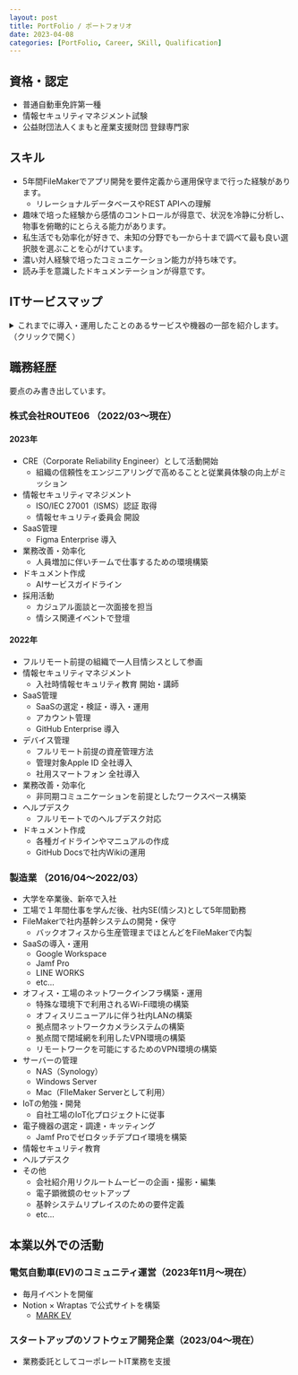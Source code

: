 ```yaml
---
layout: post
title: PortFolio / ポートフォリオ
date: 2023-04-08
categories: [PortFolio, Career, SKill, Qualification]
---
```


## 資格・認定

- 普通自動車免許第一種
- 情報セキュリティマネジメント試験
- 公益財団法人くまもと産業支援財団 登録専門家

## スキル

- 5年間FileMakerでアプリ開発を要件定義から運用保守まで行った経験があります。
  - リレーショナルデータベースやREST APIへの理解
- 趣味で培った経験から感情のコントロールが得意で、状況を冷静に分析し、物事を俯瞰的にとらえる能力があります。
- 私生活でも効率化が好きで、未知の分野でも一から十まで調べて最も良い選択肢を選ぶことを心がけています。
- 濃い対人経験で培ったコミュニケーション能力が持ち味です。
- 読み手を意識したドキュメンテーションが得意です。

## ITサービスマップ

<details>
<summary>これまでに導入・運用したことのあるサービスや機器の一部を紹介します。（クリックで開く）</summary>

Google WorkSpace | 
Microsoft365 | 
GitHub | 
GitHub Copilot | 
Slack | 
Apple Business Manager | 
Jamf Pro | 
Jamf Protect | 
ChatGPT | 
Zoom | 
LINE WORKS | 
1Password | 
Figma | 
Miro | 
Zapier | 
セキュリオ | 
Krisp | 
Spir | 
Notion | 
FileMaker | 
Synology | 
Cisco Meraki | 
YAMAHA | 
FortiGate | 
Window | 
macOS | 
Linux | 
iOS | 
etc...
</details>

## 職務経歴

要点のみ書き出しています。

### 株式会社ROUTE06 （2022/03〜現在）

#### 2023年

- CRE（Corporate Reliability Engineer）として活動開始
  - 組織の信頼性をエンジニアリングで高めることと従業員体験の向上がミッション
- 情報セキュリティマネジメント
  - ISO/IEC 27001（ISMS）認証 取得
  - 情報セキュリティ委員会 開設
- SaaS管理
  - Figma Enterprise 導入
- 業務改善・効率化
  - 人員増加に伴いチームで仕事するための環境構築
- ドキュメント作成
  - AIサービスガイドライン
- 採用活動
  - カジュアル面談と一次面接を担当
  - 情シス関連イベントで登壇

#### 2022年

- フルリモート前提の組織で一人目情シスとして参画
- 情報セキュリティマネジメント
  - 入社時情報セキュリティ教育 開始・講師
- SaaS管理
  - SaaSの選定・検証・導入・運用
  - アカウント管理
  - GitHub Enterprise 導入
- デバイス管理
  - フルリモート前提の資産管理方法
  - 管理対象Apple ID 全社導入
  - 社用スマートフォン 全社導入
- 業務改善・効率化
  - 非同期コミュニケーションを前提としたワークスペース構築
- ヘルプデスク
  - フルリモートでのヘルプデスク対応
- ドキュメント作成
  - 各種ガイドラインやマニュアルの作成
  - GitHub Docsで社内Wikiの運用

### 製造業 （2016/04〜2022/03）

- 大学を卒業後、新卒で入社
- 工場で１年間仕事を学んだ後、社内SE(情シス)として5年間勤務
- FileMakerで社内基幹システムの開発・保守
  - バックオフィスから生産管理までほとんどをFileMakerで内製
- SaaSの導入・運用
  - Google Workspace
  - Jamf Pro
  - LINE WORKS
  - etc...
- オフィス・工場のネットワークインフラ構築・運用
  - 特殊な環境下で利用されるWi-Fi環境の構築
  - オフィスリニューアルに伴う社内LANの構築
  - 拠点間ネットワークカメラシステムの構築
  - 拠点間で閉域網を利用したVPN環境の構築
  - リモートワークを可能にするためのVPN環境の構築
- サーバーの管理
  - NAS（Synology）
  - Windows Server
  - Mac（FIleMaker Serverとして利用）
- IoTの勉強・開発
  - 自社工場のIoT化プロジェクトに従事
- 電子機器の選定・調達・キッティング
  - Jamf Proでゼロタッチデプロイ環境を構築
- 情報セキュリティ教育
- ヘルプデスク
- その他
  - 会社紹介用リクルートムービーの企画・撮影・編集
  - 電子顕微鏡のセットアップ
  - 基幹システムリプレイスのための要件定義
  - etc...

## 本業以外での活動

### 電気自動車(EV)のコミュニティ運営（2023年11月〜現在）

- 毎月イベントを開催
- Notion × Wraptas で公式サイトを構築
  - [MARK EV](https://markev.net/)

### スタートアップのソフトウェア開発企業（2023/04〜現在）

- 業務委託としてコーポレートIT業務を支援
